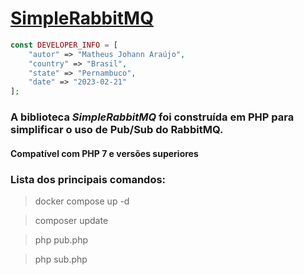 # [SimpleRabbitMQ](https://github.com/matheusjohannaraujo/SimpleRabbitMQ)

```php
const DEVELOPER_INFO = [
    "autor" => "Matheus Johann Araújo",
    "country" => "Brasil",
    "state" => "Pernambuco",
    "date" => "2023-02-21"
];
```

### A biblioteca <i>SimpleRabbitMQ</i> foi construída em PHP para simplificar o uso de Pub/Sub do RabbitMQ.

#### Compatível com PHP 7 e versões superiores

### Lista dos principais comandos:

> docker compose up -d

> composer update

> php pub.php

> php sub.php
